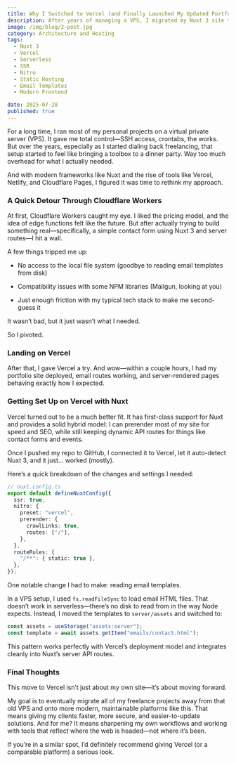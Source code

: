 ```yaml
---
title: Why I Switched to Vercel (and Finally Launched My Updated Portfolio)
description: After years of managing a VPS, I migrated my Nuxt 3 site to Vercel for a faster, simpler, and more modern hosting experience—plus cleaner email templating and hybrid SSR.
image: /img/blog/2-post.jpg
category: Architecture and Hosting
tags:
  - Nuxt 3
  - Vercel
  - Serverless
  - SSR
  - Nitro
  - Static Hosting
  - Email Templates
  - Modern Frontend

date: 2025-07-28
published: true
---
```


For a long time, I ran most of my personal projects on a virtual private server (VPS). It gave me total control—SSH access, crontabs, the works. But over the years, especially as I started dialing back freelancing, that setup started to feel like bringing a toolbox to a dinner party. Way too much overhead for what I actually needed.

And with modern frameworks like Nuxt and the rise of tools like Vercel, Netlify, and Cloudflare Pages, I figured it was time to rethink my approach.

### A Quick Detour Through Cloudflare Workers

At first, Cloudflare Workers caught my eye. I liked the pricing model, and the idea of edge functions felt like the future. But after actually trying to build something real—specifically, a simple contact form using Nuxt 3 and server routes—I hit a wall.

A few things tripped me up:

- No access to the local file system (goodbye to reading email templates from disk)

- Compatibility issues with some NPM libraries (Mailgun, looking at you)

- Just enough friction with my typical tech stack to make me second-guess it

It wasn’t bad, but it just wasn’t what I needed.

So I pivoted.

### Landing on Vercel

After that, I gave Vercel a try. And wow—within a couple hours, I had my portfolio site deployed, email routes working, and server-rendered pages behaving exactly how I expected.

### Getting Set Up on Vercel with Nuxt

Vercel turned out to be a much better fit. It has first-class support for Nuxt and provides a solid hybrid model: I can prerender most of my site for speed and SEO, while still keeping dynamic API routes for things like contact forms and events.

Once I pushed my repo to GitHub, I connected it to Vercel, let it auto-detect Nuxt 3, and it just… worked (mostly).

Here’s a quick breakdown of the changes and settings I needed:

```ts
// nuxt.config.ts
export default defineNuxtConfig({
  ssr: true,
  nitro: {
    preset: "vercel",
    prerender: {
      crawlLinks: true,
      routes: ["/"],
    },
  },
  routeRules: {
    "/**": { static: true },
  },
});
```

One notable change I had to make: reading email templates.

In a VPS setup, I used `fs.readFileSync` to load email HTML files. That doesn’t work in serverless—there’s no disk to read from in the way Node expects. Instead, I moved the templates to `server/assets` and switched to:

```ts
const assets = useStorage("assets:server");
const template = await assets.getItem("emails/contact.html");
```

This pattern works perfectly with Vercel’s deployment model and integrates cleanly into Nuxt’s server API routes.

### Final Thoughts

This move to Vercel isn’t just about my own site—it’s about moving forward.

My goal is to eventually migrate all of my freelance projects away from that old VPS and onto more modern, maintainable platforms like this. That means giving my clients faster, more secure, and easier-to-update solutions. And for me? It means sharpening my own workflows and working with tools that reflect where the web is headed—not where it’s been.

If you’re in a similar spot, I’d definitely recommend giving Vercel (or a comparable platform) a serious look.
